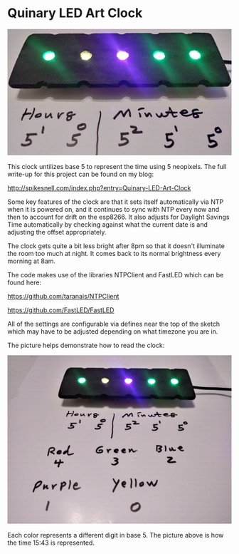 # Quinary LED Art Clock

![quinary led clock](https://raw.githubusercontent.com/Crysknife007/quinary-led-clock/main/15_43a.jpg)

This clock untilizes base 5 to represent the time using 5 neopixels. The full write-up for this project can be found on my blog:

http://spikesnell.com/index.php?entry=Quinary-LED-Art-Clock

Some key features of the clock are that it sets itself automatically via NTP when it is powered on, and it continues to sync with NTP every now and then to account for drift on the esp8266. It also adjusts for Daylight Savings Time automatically by checking against what the current date is and adjusting the offset appropriately.

The clock gets quite a bit less bright after 8pm so that it doesn't illuminate the room too much at night. It comes back to its normal brightness every morning at 8am.

The code makes use of the libraries NTPClient and FastLED which can be found here:

https://github.com/taranais/NTPClient

https://github.com/FastLED/FastLED

All of the settings are configurable via defines near the top of the sketch which may have to be adjusted depending on what timezone you are in.

The picture helps demonstrate how to read the clock:

![quinary clock](https://raw.githubusercontent.com/Crysknife007/quinary-led-clock/main/20201117_154320_HDR.jpg)

Each color represents a different digit in base 5. The picture above is how the time 15:43 is represented. 

